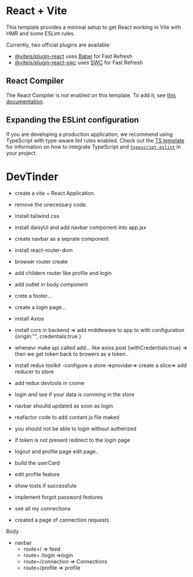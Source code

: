 # React + Vite

This template provides a minimal setup to get React working in Vite with HMR and some ESLint rules.

Currently, two official plugins are available:

- [@vitejs/plugin-react](https://github.com/vitejs/vite-plugin-react/blob/main/packages/plugin-react) uses [Babel](https://babeljs.io/) for Fast Refresh
- [@vitejs/plugin-react-swc](https://github.com/vitejs/vite-plugin-react/blob/main/packages/plugin-react-swc) uses [SWC](https://swc.rs/) for Fast Refresh

## React Compiler

The React Compiler is not enabled on this template. To add it, see [this documentation](https://react.dev/learn/react-compiler/installation).

## Expanding the ESLint configuration

If you are developing a production application, we recommend using TypeScript with type-aware lint rules enabled. Check out the [TS template](https://github.com/vitejs/vite/tree/main/packages/create-vite/template-react-ts) for information on how to integrate TypeScript and [`typescript-eslint`](https://typescript-eslint.io) in your project.





# DevTinder

- create a vite + React Application.
- remove the unecessary code. 
- install tailwind css
- install daisyUi and add navbar component into app.jsx
- create navbar as a seprate component 
- install react-router-dom
- browser router create 
- add childern router like profile and login
- add outlet in body component
- crete a footer...



- create a login page...
- install Axios 
- install cors in backend => add middleware to app to with configuration {origin:"", credentials:true } 
- whenevr make api called add... like axios.post {withCredentials:true} => then we get token back to browers as a token..
- install redux toolkit
-configure  a store =>provider=> create a slice=> add reducer to store 
- add redux devtools in crome 
- login and see if your data is comming in the store 
- navbar shoulld updated as soon as login
- reafactor code to add contant js file maked


- you should not be able to login without autherized
- if token is not present redirect to the login page
- logout and profile page edit page..
- build the userCard
- edit profile feature
- show tosts if successfule 
- implement forgot password festures
- see all my connections
- created a page of connection requests

Body 
 - navbar
   - route=/ => feed
   - route= /login =>login
   - route=/connection => Connections 
   - route=/profile => profile 